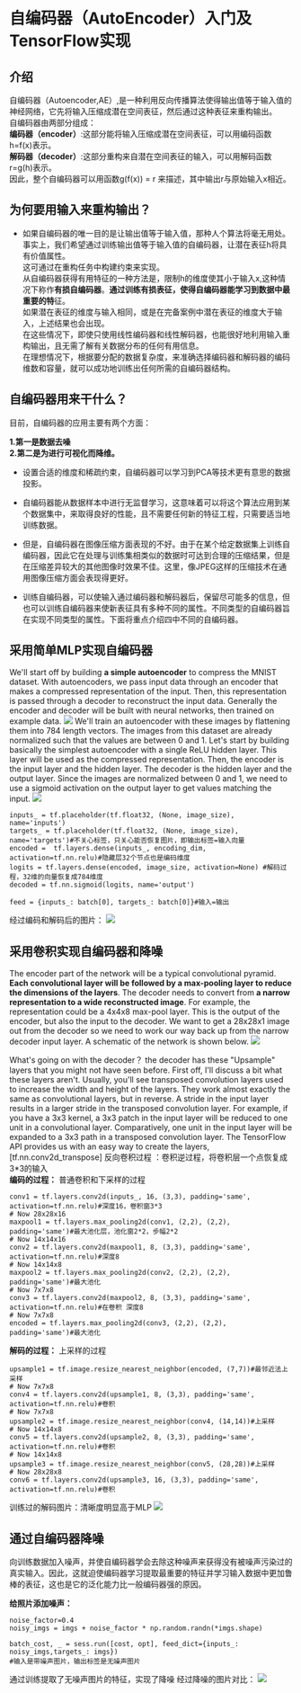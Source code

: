 # 自编码器（AutoEncoder）入门及TensorFlow实现

## 介绍
自编码器（Autoencoder,AE）,是一种利用反向传播算法使得输出值等于输入值的神经网络，它先将输入压缩成潜在空间表征，然后通过这种表征来重构输出。  
自编码器由两部分组成：  
**编码器（encoder）**:这部分能将输入压缩成潜在空间表征，可以用编码函数h=f(x)表示。  
**解码器（decoder）**:这部分重构来自潜在空间表征的输入，可以用解码函数r=g(h)表示。  
因此，整个自编码器可以用函数g(f(x)) = r 来描述，其中输出r与原始输入x相近。  

## **为何要用输入来重构输出？**  
* 如果自编码器的唯一目的是让输出值等于输入值，那种人个算法将毫无用处。事实上，我们希望通过训练输出值等于输入值的自编码器，让潜在表征h将具有价值属性。  
这可通过在重构任务中构建约束来实现。  
从自编码器获得有用特征的一种方法是，限制h的维度使其小于输入x,这种情况下称作**有损自编码器**。**通过训练有损表征，使得自编码器能学习到数据中最重要的特**征。  
如果潜在表征的维度与输入相同，或是在完备案例中潜在表征的维度大于输入，上述结果也会出现。  
在这些情况下，即使只使用线性编码器和线性解码器，也能很好地利用输入重构输出，且无需了解有关数据分布的任何有用信息。  
在理想情况下，根据要分配的数据复杂度，来准确选择编码器和解码器的编码维数和容量，就可以成功地训练出任何所需的自编码器结构。  

## 自编码器用来干什么？
目前，自编码器的应用主要有两个方面：

**1.第一是数据去噪**  
**2.第二是为进行可视化而降维。**  
* 设置合适的维度和稀疏约束，自编码器可以学习到PCA等技术更有意思的数据投影。

* 自编码器能从数据样本中进行无监督学习，这意味着可以将这个算法应用到某个数据集中，来取得良好的性能，且不需要任何新的特征工程，只需要适当地训练数据。

* 但是，自编码器在图像压缩方面表现的不好。由于在某个给定数据集上训练自编码器，因此它在处理与训练集相类似的数据时可达到合理的压缩结果，但是在压缩差异较大的其他图像时效果不佳。这里，像JPEG这样的压缩技术在通用图像压缩方面会表现得更好。

* 训练自编码器，可以使输入通过编码器和解码器后，保留尽可能多的信息，但也可以训练自编码器来使新表征具有多种不同的属性。不同类型的自编码器旨在实现不同类型的属性。下面将重点介绍四中不同的自编码器。


## 采用简单MLP实现自编码器
We'll start off by building **a simple autoencoder** to compress the MNIST dataset. With autoencoders, we pass input data through an encoder that makes a compressed representation of the input. Then, this representation is passed through a decoder to reconstruct the input data. Generally the encoder and decoder will be built with neural networks, then trained on example data.
![](assets/markdown-img-paste-20181130162310661.png)
We'll train an autoencoder with these images by flattening them into 784 length vectors. The images from this dataset are already normalized such that the values are between 0 and 1. Let's start by building basically the simplest autoencoder with a single ReLU hidden layer. This layer will be used as the compressed representation. Then, the encoder is the input layer and the hidden layer. The decoder is the hidden layer and the output layer. Since the images are normalized between 0 and 1, we need to use a sigmoid activation on the output layer to get values matching the input.
![](assets/markdown-img-paste-20181130162334641.png)
```
inputs_ = tf.placeholder(tf.float32, (None, image_size), name='inputs')
targets_ = tf.placeholder(tf.float32, (None, image_size), name='targets')#不关心标签，只关心能否恢复图片，即输出标签=输入向量
encoded =  tf.layers.dense(inputs_, encoding_dim, activation=tf.nn.relu)#隐藏层32个节点也是编码维度
logits = tf.layers.dense(encoded, image_size, activation=None) #解码过程，32维的向量恢复成784维度
decoded = tf.nn.sigmoid(logits, name='output')

feed = {inputs_: batch[0], targets_: batch[0]}#输入=输出
```

经过编码和解码后的图片：
![](assets/markdown-img-paste-20181130162611685.png)


## 采用卷积实现自编码器和降噪
The encoder part of the network will be a typical convolutional pyramid. **Each convolutional layer will be followed by a max-pooling layer to reduce the dimensions of the layers**.  The decoder needs to convert from **a narrow representation to a wide reconstructed image**. For example, the representation could be a 4x4x8 max-pool layer. This is the output of the encoder, but also the input to the decoder. We want to get a 28x28x1 image out from the decoder so we need to work our way back up from the narrow decoder input layer. A schematic of the network is shown below.
![](assets/markdown-img-paste-20181130165111949.png)

What's going on with the decoder？ the decoder has these "Upsample" layers that you might not have seen before. First off, I'll discuss a bit what these layers aren't. Usually, you'll see transposed convolution layers used to increase the width and height of the layers. They work almost exactly the same as convolutional layers, but in reverse. A stride in the input layer results in a larger stride in the transposed convolution layer. For example, if you have a 3x3 kernel, a 3x3 patch in the input layer will be reduced to one unit in a convolutional layer. Comparatively, one unit in the input layer will be expanded to a 3x3 path in a transposed convolution layer. The TensorFlow API provides us with an easy way to create the layers, [tf.nn.conv2d_transpose] 反向卷积过程 ：卷积逆过程，将卷积层一个点恢复成3*3的输入  
**编码的过程：** 普通卷积和下采样的过程
```
conv1 = tf.layers.conv2d(inputs_, 16, (3,3), padding='same', activation=tf.nn.relu)#深度16，卷积窗3*3
# Now 28x28x16
maxpool1 = tf.layers.max_pooling2d(conv1, (2,2), (2,2), padding='same')#最大池化层，池化窗2*2，步幅2*2
# Now 14x14x16
conv2 = tf.layers.conv2d(maxpool1, 8, (3,3), padding='same', activation=tf.nn.relu)#深度8
# Now 14x14x8
maxpool2 = tf.layers.max_pooling2d(conv2, (2,2), (2,2), padding='same')#最大池化
# Now 7x7x8
conv3 = tf.layers.conv2d(maxpool2, 8, (3,3), padding='same', activation=tf.nn.relu)#在卷积 深度8
# Now 7x7x8
encoded = tf.layers.max_pooling2d(conv3, (2,2), (2,2), padding='same')#最大池化 

```

**解码的过程：**  上采样的过程
```
upsample1 = tf.image.resize_nearest_neighbor(encoded, (7,7))#最邻近法上采样
# Now 7x7x8
conv4 = tf.layers.conv2d(upsample1, 8, (3,3), padding='same', activation=tf.nn.relu)#卷积
# Now 7x7x8
upsample2 = tf.image.resize_nearest_neighbor(conv4, (14,14))#上采样
# Now 14x14x8
conv5 = tf.layers.conv2d(upsample2, 8, (3,3), padding='same', activation=tf.nn.relu)#卷积
# Now 14x14x8
upsample3 = tf.image.resize_nearest_neighbor(conv5, (28,28))#上采样
# Now 28x28x8
conv6 = tf.layers.conv2d(upsample3, 16, (3,3), padding='same', activation=tf.nn.relu)#卷积
```
训练过的解码图片：清晰度明显高于MLP
![](assets/markdown-img-paste-20181130165536688.png)

## 通过自编码器降噪
向训练数据加入噪声，并使自编码器学会去除这种噪声来获得没有被噪声污染过的真实输入。因此，这就迫使编码器学习提取最重要的特征并学习输入数据中更加鲁棒的表征，这也是它的泛化能力比一般编码器强的原因。

**给照片添加噪声：**
```
noise_factor=0.4
noisy_imgs = imgs + noise_factor * np.random.randn(*imgs.shape)
```
```
batch_cost, _ = sess.run([cost, opt], feed_dict={inputs_: noisy_imgs,targets_: imgs})
#输入是带噪声图片，输出标签是无噪声图片
```
通过训练提取了无噪声图片的特征，实现了降噪
经过降噪的图片对比：
![](assets/markdown-img-paste-20181130171347520.png)
